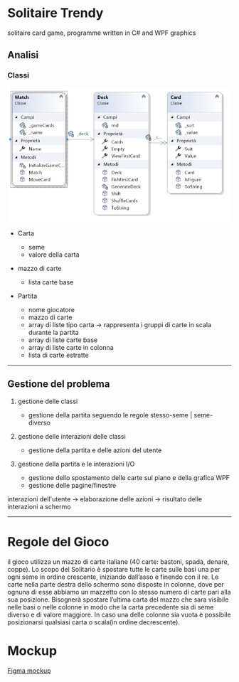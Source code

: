 # Solitaire Trendy
solitaire card game, programme written in C# and WPF graphics 
## Analisi
### Classi
![imagine at >](.Source/image-class-diagrampng.png) 
- Carta
    - seme
    - valore della carta

- mazzo di carte
    - lista carte base

- Partita
    - nome giocatore
    - mazzo di carte
    - array di liste tipo carta → rappresenta i gruppi di carte in scala durante la partita
    - array di liste carte base
    - array di liste carte in colonna
    - lista di carte estratte

---

## Gestione del problema

1. gestione delle classi
    - gestione della partita seguendo le regole stesso-seme | seme-diverso

2. gestione delle interazioni delle classi
    - gestione della partita e delle azioni del utente

3. gestione della partita e le interazioni I/O
    - gestione dello spostamento delle carte sul piano e della grafica WPF
    - gestione delle pagine/finestre

interazioni dell'utente → elaborazione delle azioni → risultato delle interazioni a schermo

---

# Regole del Gioco
il gioco utilizza un mazzo di carte italiane (40 carte: bastoni, spada, denare, coppe).
Lo scopo del Solitario è spostare tutte le carte sulle basi una per ogni seme in ordine crescente, iniziando dall’asso e finendo con il re.
Le carte nella parte destra dello schermo sono disposte in colonne, dove per ognuna di esse abbiamo un mazzetto con lo stesso numero di carte pari alla sua posizione.
Bisognerà spostare l’ultima carta del mazzo che sara visibile nelle basi o nelle colonne in modo che la carta precedente sia di seme diverso e di valore maggiore.
In caso una delle colonne sia vuota è possibile posizionarsi qualsiasi carta o scala(in ordine decrescente). 

# Mockup
[Figma mockup](https://www.figma.com/file/bw8lFJlJu9a8bjboqY78Od/Untitled?type=design&node-id=0%3A1&mode=design&t=RwEZo4qeLcdU5bsA-1)
